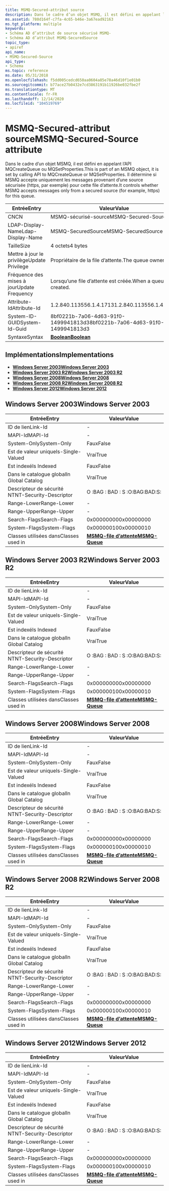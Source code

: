 ```yaml
---
title: MSMQ-Secured-attribut source
description: Dans le cadre d’un objet MSMQ, il est défini en appelant l’API MQCreateQueue ou MQSetProperties. Il détermine si MSMQ accepte uniquement les messages provenant d’une source sécurisée (https, par exemple) pour cette file d’attente.
ms.assetid: 780d164f-c7fa-4c65-b46e-3a67ead92163
ms.tgt_platform: multiple
keywords:
- Schéma AD d’attribut de source sécurisé MSMQ-
- Schéma AD d’attribut MSMQ-SecuredSource
topic_type:
- apiref
api_name:
- MSMQ-Secured-Source
api_type:
- Schema
ms.topic: reference
ms.date: 05/31/2018
ms.openlocfilehash: f5dd005cedcd650aa0604a85e78a46d10f1e01b0
ms.sourcegitcommit: b77ace27b0432e7cd3863191b11926be032fbe2f
ms.translationtype: MT
ms.contentlocale: fr-FR
ms.lasthandoff: 12/14/2020
ms.locfileid: "104519769"
---
```

# <a name="msmq-secured-source-attribute"></a><span data-ttu-id="af149-106">MSMQ-Secured-attribut source</span><span class="sxs-lookup"><span data-stu-id="af149-106">MSMQ-Secured-Source attribute</span></span>

<span data-ttu-id="af149-107">Dans le cadre d’un objet MSMQ, il est défini en appelant l’API MQCreateQueue ou MQSetProperties.</span><span class="sxs-lookup"><span data-stu-id="af149-107">This is part of an MSMQ object, it is set by calling API to MQCreateQueue or MQSetProperties.</span></span> <span data-ttu-id="af149-108">Il détermine si MSMQ accepte uniquement les messages provenant d’une source sécurisée (https, par exemple) pour cette file d’attente.</span><span class="sxs-lookup"><span data-stu-id="af149-108">It controls whether MSMQ accepts messages only from a secured source (for example, https) for this queue.</span></span>



| <span data-ttu-id="af149-109">Entrée</span><span class="sxs-lookup"><span data-stu-id="af149-109">Entry</span></span> | <span data-ttu-id="af149-110">Valeur</span><span class="sxs-lookup"><span data-stu-id="af149-110">Value</span></span> |
|-------------------|--------------------------------------|
| <span data-ttu-id="af149-111">CN</span><span class="sxs-lookup"><span data-stu-id="af149-111">CN</span></span>                | <span data-ttu-id="af149-112">MSMQ-sécurisé-source</span><span class="sxs-lookup"><span data-stu-id="af149-112">MSMQ-Secured-Source</span></span>                  |
| <span data-ttu-id="af149-113">LDAP-Display-Name</span><span class="sxs-lookup"><span data-stu-id="af149-113">Ldap-Display-Name</span></span> | <span data-ttu-id="af149-114">MSMQ-SecuredSource</span><span class="sxs-lookup"><span data-stu-id="af149-114">MSMQ-SecuredSource</span></span>                   |
| <span data-ttu-id="af149-115">Taille</span><span class="sxs-lookup"><span data-stu-id="af149-115">Size</span></span>              | <span data-ttu-id="af149-116">4 octets</span><span class="sxs-lookup"><span data-stu-id="af149-116">4 bytes</span></span>                              |
| <span data-ttu-id="af149-117">Mettre à jour le privilège</span><span class="sxs-lookup"><span data-stu-id="af149-117">Update Privilege</span></span>  | <span data-ttu-id="af149-118">Propriétaire de la file d’attente.</span><span class="sxs-lookup"><span data-stu-id="af149-118">The queue owner.</span></span>                     |
| <span data-ttu-id="af149-119">Fréquence des mises à jour</span><span class="sxs-lookup"><span data-stu-id="af149-119">Update Frequency</span></span>  | <span data-ttu-id="af149-120">Lorsqu’une file d’attente est créée.</span><span class="sxs-lookup"><span data-stu-id="af149-120">When a queue is created.</span></span>             |
| <span data-ttu-id="af149-121">Attribute-Id</span><span class="sxs-lookup"><span data-stu-id="af149-121">Attribute-Id</span></span>      | <span data-ttu-id="af149-122">1.2.840.113556.1.4.1713</span><span class="sxs-lookup"><span data-stu-id="af149-122">1.2.840.113556.1.4.1713</span></span>              |
| <span data-ttu-id="af149-123">System-ID-GUID</span><span class="sxs-lookup"><span data-stu-id="af149-123">System-Id-Guid</span></span>    | <span data-ttu-id="af149-124">8bf0221b-7a06-4d63-91f0-1499941813d3</span><span class="sxs-lookup"><span data-stu-id="af149-124">8bf0221b-7a06-4d63-91f0-1499941813d3</span></span> |
| <span data-ttu-id="af149-125">Syntaxe</span><span class="sxs-lookup"><span data-stu-id="af149-125">Syntax</span></span>            | [<span data-ttu-id="af149-126">**Boolean**</span><span class="sxs-lookup"><span data-stu-id="af149-126">**Boolean**</span></span>](s-boolean.md)         |



## <a name="implementations"></a><span data-ttu-id="af149-127">Implémentations</span><span class="sxs-lookup"><span data-stu-id="af149-127">Implementations</span></span>

-   [<span data-ttu-id="af149-128">**Windows Server 2003**</span><span class="sxs-lookup"><span data-stu-id="af149-128">**Windows Server 2003**</span></span>](#windows-server-2003)
-   [<span data-ttu-id="af149-129">**Windows Server 2003 R2**</span><span class="sxs-lookup"><span data-stu-id="af149-129">**Windows Server 2003 R2**</span></span>](#windows-server-2003-r2)
-   [<span data-ttu-id="af149-130">**Windows Server 2008**</span><span class="sxs-lookup"><span data-stu-id="af149-130">**Windows Server 2008**</span></span>](#windows-server-2008)
-   [<span data-ttu-id="af149-131">**Windows Server 2008 R2**</span><span class="sxs-lookup"><span data-stu-id="af149-131">**Windows Server 2008 R2**</span></span>](#windows-server-2008-r2)
-   [<span data-ttu-id="af149-132">**Windows Server 2012**</span><span class="sxs-lookup"><span data-stu-id="af149-132">**Windows Server 2012**</span></span>](#windows-server-2012)

## <a name="windows-server-2003"></a><span data-ttu-id="af149-133">Windows Server 2003</span><span class="sxs-lookup"><span data-stu-id="af149-133">Windows Server 2003</span></span>



| <span data-ttu-id="af149-134">Entrée</span><span class="sxs-lookup"><span data-stu-id="af149-134">Entry</span></span> | <span data-ttu-id="af149-135">Valeur</span><span class="sxs-lookup"><span data-stu-id="af149-135">Value</span></span> |
|------------------------|----------------------------------------------|
| <span data-ttu-id="af149-136">ID de lien</span><span class="sxs-lookup"><span data-stu-id="af149-136">Link-Id</span></span>                | \-                                           |
| <span data-ttu-id="af149-137">MAPI-Id</span><span class="sxs-lookup"><span data-stu-id="af149-137">MAPI-Id</span></span>                | \-                                           |
| <span data-ttu-id="af149-138">System-Only</span><span class="sxs-lookup"><span data-stu-id="af149-138">System-Only</span></span>            | <span data-ttu-id="af149-139">Faux</span><span class="sxs-lookup"><span data-stu-id="af149-139">False</span></span>                                        |
| <span data-ttu-id="af149-140">Est de valeur unique</span><span class="sxs-lookup"><span data-stu-id="af149-140">Is-Single-Valued</span></span>       | <span data-ttu-id="af149-141">Vrai</span><span class="sxs-lookup"><span data-stu-id="af149-141">True</span></span>                                         |
| <span data-ttu-id="af149-142">Est indexé</span><span class="sxs-lookup"><span data-stu-id="af149-142">Is Indexed</span></span>             | <span data-ttu-id="af149-143">Faux</span><span class="sxs-lookup"><span data-stu-id="af149-143">False</span></span>                                        |
| <span data-ttu-id="af149-144">Dans le catalogue global</span><span class="sxs-lookup"><span data-stu-id="af149-144">In Global Catalog</span></span>      | <span data-ttu-id="af149-145">Vrai</span><span class="sxs-lookup"><span data-stu-id="af149-145">True</span></span>                                         |
| <span data-ttu-id="af149-146">Descripteur de sécurité NT</span><span class="sxs-lookup"><span data-stu-id="af149-146">NT-Security-Descriptor</span></span> | <span data-ttu-id="af149-147">O :BAG : BAD : S :</span><span class="sxs-lookup"><span data-stu-id="af149-147">O:BAG:BAD:S:</span></span>                                 |
| <span data-ttu-id="af149-148">Range-Lower</span><span class="sxs-lookup"><span data-stu-id="af149-148">Range-Lower</span></span>            | \-                                           |
| <span data-ttu-id="af149-149">Range-Upper</span><span class="sxs-lookup"><span data-stu-id="af149-149">Range-Upper</span></span>            | \-                                           |
| <span data-ttu-id="af149-150">Search-Flags</span><span class="sxs-lookup"><span data-stu-id="af149-150">Search-Flags</span></span>           | <span data-ttu-id="af149-151">0x00000000</span><span class="sxs-lookup"><span data-stu-id="af149-151">0x00000000</span></span>                                   |
| <span data-ttu-id="af149-152">System-Flags</span><span class="sxs-lookup"><span data-stu-id="af149-152">System-Flags</span></span>           | <span data-ttu-id="af149-153">0x00000010</span><span class="sxs-lookup"><span data-stu-id="af149-153">0x00000010</span></span>                                   |
| <span data-ttu-id="af149-154">Classes utilisées dans</span><span class="sxs-lookup"><span data-stu-id="af149-154">Classes used in</span></span>        | [<span data-ttu-id="af149-155">**MSMQ-file d’attente**</span><span class="sxs-lookup"><span data-stu-id="af149-155">**MSMQ-Queue**</span></span>](c-msmqqueue.md)<br/> |



## <a name="windows-server-2003-r2"></a><span data-ttu-id="af149-156">Windows Server 2003 R2</span><span class="sxs-lookup"><span data-stu-id="af149-156">Windows Server 2003 R2</span></span>



| <span data-ttu-id="af149-157">Entrée</span><span class="sxs-lookup"><span data-stu-id="af149-157">Entry</span></span> | <span data-ttu-id="af149-158">Valeur</span><span class="sxs-lookup"><span data-stu-id="af149-158">Value</span></span> |
|------------------------|----------------------------------------------|
| <span data-ttu-id="af149-159">ID de lien</span><span class="sxs-lookup"><span data-stu-id="af149-159">Link-Id</span></span>                | \-                                           |
| <span data-ttu-id="af149-160">MAPI-Id</span><span class="sxs-lookup"><span data-stu-id="af149-160">MAPI-Id</span></span>                | \-                                           |
| <span data-ttu-id="af149-161">System-Only</span><span class="sxs-lookup"><span data-stu-id="af149-161">System-Only</span></span>            | <span data-ttu-id="af149-162">Faux</span><span class="sxs-lookup"><span data-stu-id="af149-162">False</span></span>                                        |
| <span data-ttu-id="af149-163">Est de valeur unique</span><span class="sxs-lookup"><span data-stu-id="af149-163">Is-Single-Valued</span></span>       | <span data-ttu-id="af149-164">Vrai</span><span class="sxs-lookup"><span data-stu-id="af149-164">True</span></span>                                         |
| <span data-ttu-id="af149-165">Est indexé</span><span class="sxs-lookup"><span data-stu-id="af149-165">Is Indexed</span></span>             | <span data-ttu-id="af149-166">Faux</span><span class="sxs-lookup"><span data-stu-id="af149-166">False</span></span>                                        |
| <span data-ttu-id="af149-167">Dans le catalogue global</span><span class="sxs-lookup"><span data-stu-id="af149-167">In Global Catalog</span></span>      | <span data-ttu-id="af149-168">Vrai</span><span class="sxs-lookup"><span data-stu-id="af149-168">True</span></span>                                         |
| <span data-ttu-id="af149-169">Descripteur de sécurité NT</span><span class="sxs-lookup"><span data-stu-id="af149-169">NT-Security-Descriptor</span></span> | <span data-ttu-id="af149-170">O :BAG : BAD : S :</span><span class="sxs-lookup"><span data-stu-id="af149-170">O:BAG:BAD:S:</span></span>                                 |
| <span data-ttu-id="af149-171">Range-Lower</span><span class="sxs-lookup"><span data-stu-id="af149-171">Range-Lower</span></span>            | \-                                           |
| <span data-ttu-id="af149-172">Range-Upper</span><span class="sxs-lookup"><span data-stu-id="af149-172">Range-Upper</span></span>            | \-                                           |
| <span data-ttu-id="af149-173">Search-Flags</span><span class="sxs-lookup"><span data-stu-id="af149-173">Search-Flags</span></span>           | <span data-ttu-id="af149-174">0x00000000</span><span class="sxs-lookup"><span data-stu-id="af149-174">0x00000000</span></span>                                   |
| <span data-ttu-id="af149-175">System-Flags</span><span class="sxs-lookup"><span data-stu-id="af149-175">System-Flags</span></span>           | <span data-ttu-id="af149-176">0x00000010</span><span class="sxs-lookup"><span data-stu-id="af149-176">0x00000010</span></span>                                   |
| <span data-ttu-id="af149-177">Classes utilisées dans</span><span class="sxs-lookup"><span data-stu-id="af149-177">Classes used in</span></span>        | [<span data-ttu-id="af149-178">**MSMQ-file d’attente**</span><span class="sxs-lookup"><span data-stu-id="af149-178">**MSMQ-Queue**</span></span>](c-msmqqueue.md)<br/> |



## <a name="windows-server-2008"></a><span data-ttu-id="af149-179">Windows Server 2008</span><span class="sxs-lookup"><span data-stu-id="af149-179">Windows Server 2008</span></span>



| <span data-ttu-id="af149-180">Entrée</span><span class="sxs-lookup"><span data-stu-id="af149-180">Entry</span></span> | <span data-ttu-id="af149-181">Valeur</span><span class="sxs-lookup"><span data-stu-id="af149-181">Value</span></span> |
|------------------------|----------------------------------------------|
| <span data-ttu-id="af149-182">ID de lien</span><span class="sxs-lookup"><span data-stu-id="af149-182">Link-Id</span></span>                | \-                                           |
| <span data-ttu-id="af149-183">MAPI-Id</span><span class="sxs-lookup"><span data-stu-id="af149-183">MAPI-Id</span></span>                | \-                                           |
| <span data-ttu-id="af149-184">System-Only</span><span class="sxs-lookup"><span data-stu-id="af149-184">System-Only</span></span>            | <span data-ttu-id="af149-185">Faux</span><span class="sxs-lookup"><span data-stu-id="af149-185">False</span></span>                                        |
| <span data-ttu-id="af149-186">Est de valeur unique</span><span class="sxs-lookup"><span data-stu-id="af149-186">Is-Single-Valued</span></span>       | <span data-ttu-id="af149-187">Vrai</span><span class="sxs-lookup"><span data-stu-id="af149-187">True</span></span>                                         |
| <span data-ttu-id="af149-188">Est indexé</span><span class="sxs-lookup"><span data-stu-id="af149-188">Is Indexed</span></span>             | <span data-ttu-id="af149-189">Faux</span><span class="sxs-lookup"><span data-stu-id="af149-189">False</span></span>                                        |
| <span data-ttu-id="af149-190">Dans le catalogue global</span><span class="sxs-lookup"><span data-stu-id="af149-190">In Global Catalog</span></span>      | <span data-ttu-id="af149-191">Vrai</span><span class="sxs-lookup"><span data-stu-id="af149-191">True</span></span>                                         |
| <span data-ttu-id="af149-192">Descripteur de sécurité NT</span><span class="sxs-lookup"><span data-stu-id="af149-192">NT-Security-Descriptor</span></span> | <span data-ttu-id="af149-193">O :BAG : BAD : S :</span><span class="sxs-lookup"><span data-stu-id="af149-193">O:BAG:BAD:S:</span></span>                                 |
| <span data-ttu-id="af149-194">Range-Lower</span><span class="sxs-lookup"><span data-stu-id="af149-194">Range-Lower</span></span>            | \-                                           |
| <span data-ttu-id="af149-195">Range-Upper</span><span class="sxs-lookup"><span data-stu-id="af149-195">Range-Upper</span></span>            | \-                                           |
| <span data-ttu-id="af149-196">Search-Flags</span><span class="sxs-lookup"><span data-stu-id="af149-196">Search-Flags</span></span>           | <span data-ttu-id="af149-197">0x00000000</span><span class="sxs-lookup"><span data-stu-id="af149-197">0x00000000</span></span>                                   |
| <span data-ttu-id="af149-198">System-Flags</span><span class="sxs-lookup"><span data-stu-id="af149-198">System-Flags</span></span>           | <span data-ttu-id="af149-199">0x00000010</span><span class="sxs-lookup"><span data-stu-id="af149-199">0x00000010</span></span>                                   |
| <span data-ttu-id="af149-200">Classes utilisées dans</span><span class="sxs-lookup"><span data-stu-id="af149-200">Classes used in</span></span>        | [<span data-ttu-id="af149-201">**MSMQ-file d’attente**</span><span class="sxs-lookup"><span data-stu-id="af149-201">**MSMQ-Queue**</span></span>](c-msmqqueue.md)<br/> |



## <a name="windows-server-2008-r2"></a><span data-ttu-id="af149-202">Windows Server 2008 R2</span><span class="sxs-lookup"><span data-stu-id="af149-202">Windows Server 2008 R2</span></span>



| <span data-ttu-id="af149-203">Entrée</span><span class="sxs-lookup"><span data-stu-id="af149-203">Entry</span></span> | <span data-ttu-id="af149-204">Valeur</span><span class="sxs-lookup"><span data-stu-id="af149-204">Value</span></span> |
|------------------------|----------------------------------------------|
| <span data-ttu-id="af149-205">ID de lien</span><span class="sxs-lookup"><span data-stu-id="af149-205">Link-Id</span></span>                | \-                                           |
| <span data-ttu-id="af149-206">MAPI-Id</span><span class="sxs-lookup"><span data-stu-id="af149-206">MAPI-Id</span></span>                | \-                                           |
| <span data-ttu-id="af149-207">System-Only</span><span class="sxs-lookup"><span data-stu-id="af149-207">System-Only</span></span>            | <span data-ttu-id="af149-208">Faux</span><span class="sxs-lookup"><span data-stu-id="af149-208">False</span></span>                                        |
| <span data-ttu-id="af149-209">Est de valeur unique</span><span class="sxs-lookup"><span data-stu-id="af149-209">Is-Single-Valued</span></span>       | <span data-ttu-id="af149-210">Vrai</span><span class="sxs-lookup"><span data-stu-id="af149-210">True</span></span>                                         |
| <span data-ttu-id="af149-211">Est indexé</span><span class="sxs-lookup"><span data-stu-id="af149-211">Is Indexed</span></span>             | <span data-ttu-id="af149-212">Faux</span><span class="sxs-lookup"><span data-stu-id="af149-212">False</span></span>                                        |
| <span data-ttu-id="af149-213">Dans le catalogue global</span><span class="sxs-lookup"><span data-stu-id="af149-213">In Global Catalog</span></span>      | <span data-ttu-id="af149-214">Vrai</span><span class="sxs-lookup"><span data-stu-id="af149-214">True</span></span>                                         |
| <span data-ttu-id="af149-215">Descripteur de sécurité NT</span><span class="sxs-lookup"><span data-stu-id="af149-215">NT-Security-Descriptor</span></span> | <span data-ttu-id="af149-216">O :BAG : BAD : S :</span><span class="sxs-lookup"><span data-stu-id="af149-216">O:BAG:BAD:S:</span></span>                                 |
| <span data-ttu-id="af149-217">Range-Lower</span><span class="sxs-lookup"><span data-stu-id="af149-217">Range-Lower</span></span>            | \-                                           |
| <span data-ttu-id="af149-218">Range-Upper</span><span class="sxs-lookup"><span data-stu-id="af149-218">Range-Upper</span></span>            | \-                                           |
| <span data-ttu-id="af149-219">Search-Flags</span><span class="sxs-lookup"><span data-stu-id="af149-219">Search-Flags</span></span>           | <span data-ttu-id="af149-220">0x00000000</span><span class="sxs-lookup"><span data-stu-id="af149-220">0x00000000</span></span>                                   |
| <span data-ttu-id="af149-221">System-Flags</span><span class="sxs-lookup"><span data-stu-id="af149-221">System-Flags</span></span>           | <span data-ttu-id="af149-222">0x00000010</span><span class="sxs-lookup"><span data-stu-id="af149-222">0x00000010</span></span>                                   |
| <span data-ttu-id="af149-223">Classes utilisées dans</span><span class="sxs-lookup"><span data-stu-id="af149-223">Classes used in</span></span>        | [<span data-ttu-id="af149-224">**MSMQ-file d’attente**</span><span class="sxs-lookup"><span data-stu-id="af149-224">**MSMQ-Queue**</span></span>](c-msmqqueue.md)<br/> |



## <a name="windows-server-2012"></a><span data-ttu-id="af149-225">Windows Server 2012</span><span class="sxs-lookup"><span data-stu-id="af149-225">Windows Server 2012</span></span>



| <span data-ttu-id="af149-226">Entrée</span><span class="sxs-lookup"><span data-stu-id="af149-226">Entry</span></span> | <span data-ttu-id="af149-227">Valeur</span><span class="sxs-lookup"><span data-stu-id="af149-227">Value</span></span> |
|------------------------|----------------------------------------------|
| <span data-ttu-id="af149-228">ID de lien</span><span class="sxs-lookup"><span data-stu-id="af149-228">Link-Id</span></span>                | \-                                           |
| <span data-ttu-id="af149-229">MAPI-Id</span><span class="sxs-lookup"><span data-stu-id="af149-229">MAPI-Id</span></span>                | \-                                           |
| <span data-ttu-id="af149-230">System-Only</span><span class="sxs-lookup"><span data-stu-id="af149-230">System-Only</span></span>            | <span data-ttu-id="af149-231">Faux</span><span class="sxs-lookup"><span data-stu-id="af149-231">False</span></span>                                        |
| <span data-ttu-id="af149-232">Est de valeur unique</span><span class="sxs-lookup"><span data-stu-id="af149-232">Is-Single-Valued</span></span>       | <span data-ttu-id="af149-233">Vrai</span><span class="sxs-lookup"><span data-stu-id="af149-233">True</span></span>                                         |
| <span data-ttu-id="af149-234">Est indexé</span><span class="sxs-lookup"><span data-stu-id="af149-234">Is Indexed</span></span>             | <span data-ttu-id="af149-235">Faux</span><span class="sxs-lookup"><span data-stu-id="af149-235">False</span></span>                                        |
| <span data-ttu-id="af149-236">Dans le catalogue global</span><span class="sxs-lookup"><span data-stu-id="af149-236">In Global Catalog</span></span>      | <span data-ttu-id="af149-237">Vrai</span><span class="sxs-lookup"><span data-stu-id="af149-237">True</span></span>                                         |
| <span data-ttu-id="af149-238">Descripteur de sécurité NT</span><span class="sxs-lookup"><span data-stu-id="af149-238">NT-Security-Descriptor</span></span> | <span data-ttu-id="af149-239">O :BAG : BAD : S :</span><span class="sxs-lookup"><span data-stu-id="af149-239">O:BAG:BAD:S:</span></span>                                 |
| <span data-ttu-id="af149-240">Range-Lower</span><span class="sxs-lookup"><span data-stu-id="af149-240">Range-Lower</span></span>            | \-                                           |
| <span data-ttu-id="af149-241">Range-Upper</span><span class="sxs-lookup"><span data-stu-id="af149-241">Range-Upper</span></span>            | \-                                           |
| <span data-ttu-id="af149-242">Search-Flags</span><span class="sxs-lookup"><span data-stu-id="af149-242">Search-Flags</span></span>           | <span data-ttu-id="af149-243">0x00000000</span><span class="sxs-lookup"><span data-stu-id="af149-243">0x00000000</span></span>                                   |
| <span data-ttu-id="af149-244">System-Flags</span><span class="sxs-lookup"><span data-stu-id="af149-244">System-Flags</span></span>           | <span data-ttu-id="af149-245">0x00000010</span><span class="sxs-lookup"><span data-stu-id="af149-245">0x00000010</span></span>                                   |
| <span data-ttu-id="af149-246">Classes utilisées dans</span><span class="sxs-lookup"><span data-stu-id="af149-246">Classes used in</span></span>        | [<span data-ttu-id="af149-247">**MSMQ-file d’attente**</span><span class="sxs-lookup"><span data-stu-id="af149-247">**MSMQ-Queue**</span></span>](c-msmqqueue.md)<br/> |



 

 





